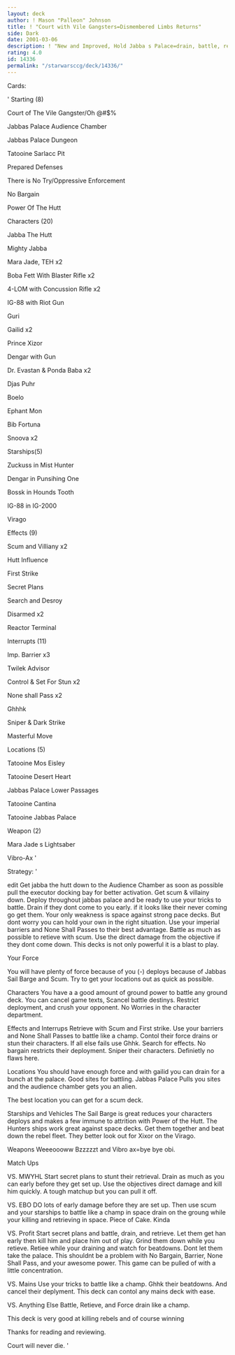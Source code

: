 ```yaml
---
layout: deck
author: ! Mason "Palleon" Johnson
title: ! "Court with Vile Gangsters=Dismembered Limbs Returns"
side: Dark
date: 2001-03-06
description: ! "New and Improved, Hold Jabba s Palace=drain, battle, retrieve, and win."
rating: 4.0
id: 14336
permalink: "/starwarsccg/deck/14336/"
---
```

Cards:

'
Starting (8)


Court of The Vile Gangster/Oh @#$%

Jabbas Palace Audience Chamber

Jabbas Palace Dungeon

Tatooine Sarlacc Pit

Prepared Defenses

There is No Try/Oppressive Enforcement

No Bargain

Power Of The Hutt


Characters (20) 


Jabba The Hutt

Mighty Jabba

Mara Jade, TEH x2

Boba Fett With Blaster Rifle x2

4-LOM with Concussion Rifle x2

IG-88 with Riot Gun

Guri

Gailid x2

Prince Xizor

Dengar with Gun

Dr. Evastan & Ponda Baba x2

Djas Puhr

Boelo

Ephant Mon

Bib Fortuna

Snoova x2


Starships(5)


Zuckuss in Mist Hunter

Dengar in Punsihing One

Bossk in Hounds Tooth

IG-88 in IG-2000

Virago



Effects (9)


Scum and Villiany x2

Hutt Influence

First Strike

Secret Plans

Search and Desroy

Disarmed x2

Reactor Terminal


Interrupts (11)


Imp. Barrier x3

Twilek Advisor

Control & Set For Stun x2

None shall Pass x2

Ghhhk

Sniper & Dark Strike

Masterful Move


Locations (5)


Tatooine Mos Eisley

Tatooine Desert Heart

Jabbas Palace Lower Passages

Tatooine Cantina

Tatooine Jabbas Palace


Weapon (2)


Mara Jade s Lightsaber

Vibro-Ax   '

Strategy: '


edit Get jabba the hutt down to the Audience Chamber as soon as possible pull the executor docking bay for better activation. Get scum & villainy down. Deploy throughout jabbas palace and be ready to use your tricks to battle. Drain if they dont come to you early. if it looks like their never coming go get them. Your only weakness is space against strong pace decks. But dont worry you can hold your own in the right situation. Use your imperial barriers and None Shall Passes to their best advantage. Battle as much as possible to retieve with scum. Use the direct damage from the objective if they dont come down. This decks is not only powerful it is a blast to play.


Your Force

You will have plenty of force because of you (-) deploys because of Jabbas Sail Barge and Scum. Try to get your locations out as quick as possible.


Characters You have a a good amount of ground power to battle any ground deck. You can cancel game texts, Scancel battle destinys. Restrict deployment, and crush your opponent. No Worries in the character department.


Effects and Interrups Retrieve with Scum and First strike. Use your barriers and None Shall Passes to battle like a champ. Contol their force drains or stun their characters. If all else fails use Ghhk. Search for effects. No bargain restricts their deployment. Sniper their characters. Definietly no flaws here.


Locations You should have enough force and with gailid you can drain for a bunch at the palace. Good sites for battling. Jabbas Palace Pulls you sites and the audience chamber gets you an alien.

The best location you can get for a scum deck.


Starships and Vehicles The Sail Barge is great reduces your characters deploys and makes a few immune to attrition with Power of the Hutt. The Hunters ships work great against space decks. Get them together and beat down the rebel fleet. They better look out for Xixor on the Virago.


Weapons Weeeoooww Bzzzzzt and Vibro ax=bye bye obi.


Match Ups


VS. MWYHL Start secret plans to stunt their retrieval. Drain as much as you can early before they get set up. Use the objectives direct damage and kill him quickly. A tough matchup but you can pull it off.


VS. EBO DO lots of early damage before they are set up. Then use scum and your starships to battle like a champ in space drain on the groung while your killing and retrieving in space. Piece of Cake. Kinda


VS. Profit Start secret plans and battle, drain, and retrieve. Let them get han early then kill him and place him out of play. Grind them down while you retieve. Retiee while your draining and watch for beatdowns. Dont let them take the palace. This shouldnt be a problem with No Bargain, Barrier, None Shall Pass, and your awesome power. This game can be pulled of with a little concentration.


VS. Mains Use your tricks to battle like a champ. Ghhk their beatdowns. And cancel their deplyment. This deck can contol any mains deck with ease.


VS. Anything Else Battle, Retieve, and Force drain like a champ.


This deck is very good at killing rebels and of course winning


Thanks for reading and reviewing.


Court will never die.   '
